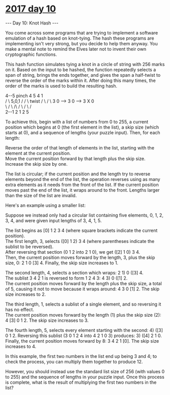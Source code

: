 # [2017 day 10](https://adventofcode.com/2017/day/10)

--- Day 10: Knot Hash ---

You come across some programs that are trying to implement a software emulation of a hash based on knot-tying. The hash these programs are implementing isn't very strong, but you decide to help them anyway. You make a mental note to remind the Elves later not to invent their own cryptographic functions.

This hash function simulates tying a knot in a circle of string with 256 marks on it. Based on the input to be hashed, the function repeatedly selects a span of string, brings the ends together, and gives the span a half-twist to reverse the order of the marks within it. After doing this many times, the order of the marks is used to build the resulting hash.

4--5   pinch   4  5           4   1\
 /    \  5,0,1  / \/ \  twist  / \ / \\
3      0  -->  3      0  -->  3   X   0\
 \    /         \ /\ /         \ / \ /\
  2--1           2  1           2   5

To achieve this, begin with a list of numbers from 0 to 255, a current position which begins at 0 (the first element in the list), a skip size (which starts at 0), and a sequence of lengths (your puzzle input).  Then, for each length:

Reverse the order of that length of elements in the list, starting with the element at the current position.\
Move the current position forward by that length plus the skip size.\
Increase the skip size by one.

The list is circular; if the current position and the length try to reverse elements beyond the end of the list, the operation reverses using as many extra elements as it needs from the front of the list. If the current position moves past the end of the list, it wraps around to the front. Lengths larger than the size of the list are invalid.

Here's an example using a smaller list:

Suppose we instead only had a circular list containing five elements, 0, 1, 2, 3, 4, and were given input lengths of 3, 4, 1, 5.

The list begins as [0] 1 2 3 4 (where square brackets indicate the current position).\
The first length, 3, selects ([0] 1 2) 3 4 (where parentheses indicate the sublist to be reversed).\
After reversing that section (0 1 2 into 2 1 0), we get ([2] 1 0) 3 4.\
Then, the current position moves forward by the length, 3, plus the skip size, 0: 2 1 0 [3] 4. Finally, the skip size increases to 1.

The second length, 4, selects a section which wraps: 2 1) 0 ([3] 4.\
The sublist 3 4 2 1 is reversed to form 1 2 4 3: 4 3) 0 ([1] 2.\
The current position moves forward by the length plus the skip size, a total of 5, causing it not to move because it wraps around: 4 3 0 [1] 2. The skip size increases to 2.

The third length, 1, selects a sublist of a single element, and so reversing it has no effect.\
The current position moves forward by the length (1) plus the skip size (2): 4 [3] 0 1 2. The skip size increases to 3.

The fourth length, 5, selects every element starting with the second: 4) ([3] 0 1 2. Reversing this sublist (3 0 1 2 4 into 4 2 1 0 3) produces: 3) ([4] 2 1 0.\
Finally, the current position moves forward by 8: 3 4 2 1 [0]. The skip size increases to 4.

In this example, the first two numbers in the list end up being 3 and 4; to check the process, you can multiply them together to produce 12.

However, you should instead use the standard list size of 256 (with values 0 to 255) and the sequence of lengths in your puzzle input. Once this process is complete, what is the result of multiplying the first two numbers in the list?